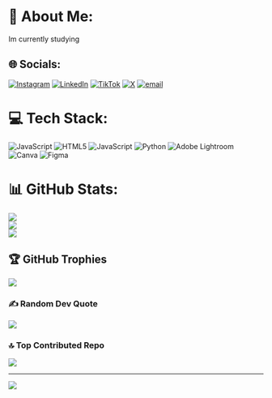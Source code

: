 # 💫 About Me:
Im currently studying


## 🌐 Socials:
[![Instagram](https://img.shields.io/badge/Instagram-%23E4405F.svg?logo=Instagram&logoColor=white)](https://www.instagram.com/rezzinhere7/) [![LinkedIn](https://img.shields.io/badge/LinkedIn-%230077B5.svg?logo=linkedin&logoColor=white)](https://www.linkedin.com/in/rezz7-58355b2a6/) [![TikTok](https://img.shields.io/badge/TikTok-%23000000.svg?logo=TikTok&logoColor=white)](https://www.tiktok.com/@rezzinhere7) [![X](https://img.shields.io/badge/X-black.svg?logo=X&logoColor=white)](https://x.com/panjulauditore) [![email](https://img.shields.io/badge/Email-D14836?logo=gmail&logoColor=white)](mailto:ahmadfahrezir@gmail.com) 

# 💻 Tech Stack:
![JavaScript](https://img.shields.io/badge/javascript-%23323330.svg?style=for-the-badge&logo=javascript&logoColor=%23F7DF1E) ![HTML5](https://img.shields.io/badge/html5-%23E34F26.svg?style=for-the-badge&logo=html5&logoColor=white) ![JavaScript](https://img.shields.io/badge/javascript-%23323330.svg?style=for-the-badge&logo=javascript&logoColor=%23F7DF1E) ![Python](https://img.shields.io/badge/python-3670A0?style=for-the-badge&logo=python&logoColor=ffdd54) ![Adobe Lightroom](https://img.shields.io/badge/Adobe%20Lightroom-31A8FF.svg?style=for-the-badge&logo=Adobe%20Lightroom&logoColor=white) ![Canva](https://img.shields.io/badge/Canva-%2300C4CC.svg?style=for-the-badge&logo=Canva&logoColor=white) ![Figma](https://img.shields.io/badge/figma-%23F24E1E.svg?style=for-the-badge&logo=figma&logoColor=white)
# 📊 GitHub Stats:
![](https://github-readme-stats.vercel.app/api?username=Panjullauditore&theme=dark&hide_border=false&include_all_commits=true&count_private=false)<br/>
![](https://nirzak-streak-stats.vercel.app/?user=Panjullauditore&theme=dark&hide_border=false)<br/>
![](https://github-readme-stats.vercel.app/api/top-langs/?username=Panjullauditore&theme=dark&hide_border=false&include_all_commits=true&count_private=false&layout=compact)

## 🏆 GitHub Trophies
![](https://github-profile-trophy.vercel.app/?username=Panjullauditore&theme=radical&no-frame=false&no-bg=true&margin-w=4)

### ✍️ Random Dev Quote
![](https://quotes-github-readme.vercel.app/api?type=horizontal&theme=radical)

### 🔝 Top Contributed Repo
![](https://github-contributor-stats.vercel.app/api?username=Panjullauditore&limit=5&theme=dark&combine_all_yearly_contributions=true)

---
[![](https://visitcount.itsvg.in/api?id=Panjullauditore&icon=1&color=0)](https://visitcount.itsvg.in)

<!-- Proudly created with GPRM ( https://gprm.itsvg.in ) -->
